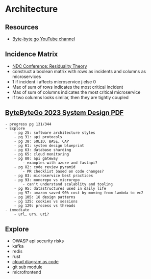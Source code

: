 # Architecture

## Resources
- [Byte-byte go YouTube channel](https://www.youtube.com/c/ByteByteGo)

## Incidence Matrix
- [NDC Conference: Residuality Theory](https://youtu.be/1KHXAWLSMqE?si=vG7K3Ddg5UrH8P3g)
- construct a boolean matrix with rows as incidents and columns as microservices
- 1 if incident i affects microservice j else 0
- Max of sum of rows indicates the most critical incident
- Max of sum of columns indicates the most critical microservice
- if two columns looks similar, then they are tightly coupled

## [ByteByteGo 2023 System Design PDF](https://blog.bytebytego.com/p/free-system-design-pdf-158-pages)
    - progress pg 131/344
    - Explore
        - pg 25: software architecture styles
        - pg 31: api protocols
        - pg 38: SOLID, BASE, CAP
        - pg 61: system design blueprint
        - pg 63: database sharding
        - pg 65: cloud monitoring
        - pg 80: api gateway
            - examples with azure and fastapi?
        - pg 82: code review pyramid
            - PR checklist based on code changes?
        - pg 83: microservice best practices
        - pg 93: monorepo vs microrepo
            - can't understand scalablity and tooling
        - pg 95: datastructures used in daily life
        - pg 97: amazon saved 90% cost by moving from lambda to ec2
        - pg 105: 18 design patterns
        - pg 125: cookies vs sessions
        - pg 129: process vs threads
    - immediate
        - url, urn, uri?
        

## Explore
- OWASP api security risks
- kafka
- redis
- rust
- [cloud diagram as code](https://github.com/mingrammer/diagrams)
- git sub module
- microfrontend